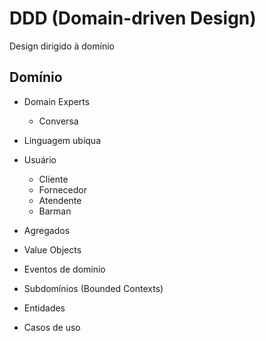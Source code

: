 # DDD (Domain-driven Design)

Design dirigido à domínio

## Domínio

-   Domain Experts

    -   Conversa

-   Linguagem ubíqua

-   Usuário

    -   Cliente
    -   Fornecedor
    -   Atendente
    -   Barman

-   Agregados
-   Value Objects
-   Eventos de domínio
-   Subdomínios (Bounded Contexts)
-   Entidades
-   Casos de uso
